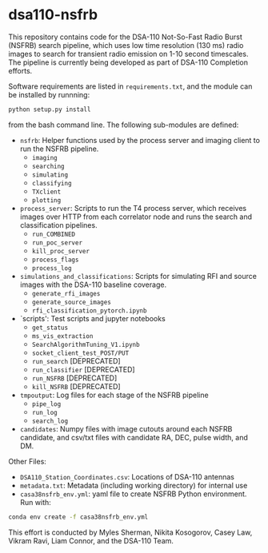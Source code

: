 # dsa110-nsfrb

This repository contains code for the DSA-110 Not-So-Fast Radio Burst (NSFRB) search pipeline, which uses low time resolution (130 ms) radio images to search for transient radio emission on 1-10 second timescales. The pipeline is currently being developed as part of DSA-110 Completion efforts.

Software requirements are listed in `requirements.txt`, and the module can be installed by runnning:

```bash
python setup.py install
```

from the bash command line. The following sub-modules are defined:

- `nsfrb`: Helper functions used by the process server and imaging client to run the NSFRB pipeline.
	- `imaging`
	- `searching`
	- `simulating`
	- `classifying`
	- `TXclient`
	- `plotting`
- `process_server`: Scripts to run the T4 process server, which receives images over HTTP from each correlator node and runs the search and classification pipelines.
	- `run_COMBINED`
	- `run_poc_server`
	- `kill_proc_server`
	- `process_flags`
	- `process_log`
- `simulations_and_classifications`: Scripts for simulating RFI and source images with the DSA-110 baseline coverage.
	- `generate_rfi_images`
	- `generate_source_images`
	- `rfi_classification_pytorch.ipynb`
- `scripts': Test scripts and jupyter notebooks
	- `get_status`
	- `ms_vis_extraction`
	- `SearchAlgorithmTuning_V1.ipynb`
	- `socket_client_test_POST/PUT`
	- `run_search` [DEPRECATED]
	- `run_classifier` [DEPRECATED]
	- `run_NSFRB` [DEPRECATED]
	- `kill_NSFRB` [DEPRECATED]
- `tmpoutput`: Log files for each stage of the NSFRB pipeline
	- `pipe_log`
	- `run_log`
	- `search_log`
- `candidates`: Numpy files with image cutouts around each NSFRB candidate, and csv/txt files with candidate RA, DEC, pulse width, and DM.

Other Files:

- `DSA110_Station_Coordinates.csv`: Locations of DSA-110 antennas
- `metadata.txt`: Metadata (including working directory) for internal use
- `casa38nsfrb_env.yml`: yaml file to create NSFRB Python environment. Run with:

```bash
conda env create -f casa38nsfrb_env.yml
```

This effort is conducted by Myles Sherman, Nikita Kosogorov, Casey Law, Vikram Ravi, Liam Connor, and the DSA-110 Team.
